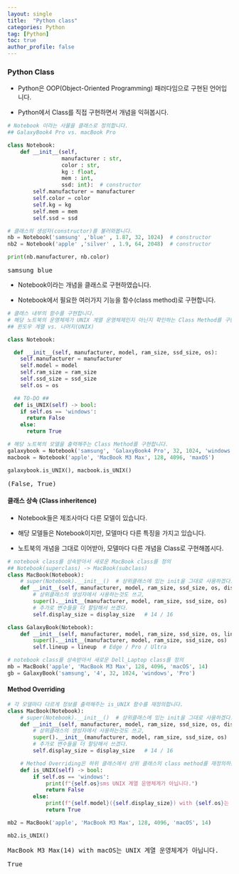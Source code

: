 ```yaml
---
layout: single
title:  "Python class"
categories: Python
tag: [Python]
toc: true
author_profile: false
---
```


<head>
  <style>
    table.dataframe {
      white-space: normal;
      width: 100%;
      height: 240px;
      display: block;
      overflow: auto;
      font-family: Arial, sans-serif;
      font-size: 0.9rem;
      line-height: 20px;
      text-align: center;
      border: 0px !important;
    }

    table.dataframe th {
      text-align: center;
      font-weight: bold;
      padding: 8px;
    }

    table.dataframe td {
      text-align: center;
      padding: 8px;
    }

    table.dataframe tr:hover {
      background: #b8d1f3; 
    }

    .output_prompt {
      overflow: auto;
      font-size: 0.9rem;
      line-height: 1.45;
      border-radius: 0.3rem;
      -webkit-overflow-scrolling: touch;
      padding: 0.8rem;
      margin-top: 0;
      margin-bottom: 15px;
      font: 1rem Consolas, "Liberation Mono", Menlo, Courier, monospace;
      color: $code-text-color;
      border: solid 1px $border-color;
      border-radius: 0.3rem;
      word-break: normal;
      white-space: pre;
    }

  .dataframe tbody tr th:only-of-type {
      vertical-align: middle;
  }

  .dataframe tbody tr th {
      vertical-align: top;
  }

  .dataframe thead th {
      text-align: center !important;
      padding: 8px;
  }

  .page__content p {
      margin: 0 0 0px !important;
  }

  .page__content p > strong {
    font-size: 0.8rem !important;
  }

  </style>
</head>


### Python Class



- Python은 OOP(Object-Oriented Programming) 패러다임으로 구현된 언어입니다. 



- Python에서 Class를 직접 구현하면서 개념을 익혀봅시다.



```python
# Notebook 이라는 사물을 클래스로 정의합니다.
## GalaxyBook4 Pro vs. macBook Pro

class Notebook:
    def __init__(self, 
                 manufacturer : str,
                 color : str, 
                 kg : float, 
                 mem : int, 
                 ssd: int):  # constructor
        self.manufacturer = manufacturer
        self.color = color
        self.kg = kg
        self.mem = mem
        self.ssd = ssd
```


```python
# 클래스의 생성자(constructor)를 불러와봅니다.
nb = Notebook('samsung' ,'blue' , 1.87, 32, 1024)  # constructor
nb2 = Notebook('apple' ,'silver' , 1.9, 64, 2048)  # constructor
```


```python
print(nb.manufacturer, nb.color)
```

<pre>
samsung blue
</pre>
- Notebook이라는 개념을 클래스로 구현하였습니다.



- Notebook에서 필요한 여러가지 기능을 함수(class method)로 구현합니다.



```python
# 클래스 내부의 함수를 구현합니다.
# 해당 노트북의 운영체제가 UNIX 계열 운영체제인지 아닌지 확인하는 Class Method를 구현합니다.
## 윈도우 계열 vs. 나머지(UNIX)

class Notebook:

  def __init__(self, manufacturer, model, ram_size, ssd_size, os):
    self.manufacturer = manufacturer
    self.model = model
    self.ram_size = ram_size
    self.ssd_size = ssd_size
    self.os = os

  ## TO-DO ##
  def is_UNIX(self) -> bool:
    if self.os == 'windows':
      return False
    else:
      return True
```


```python
# 해당 노트북의 모델을 출력해주는 Class Method를 구현합니다.
galaxybook = Notebook('samsung', 'GalaxyBook4 Pro', 32, 1024, 'windows')
macbook = Notebook('apple', 'MacBook M3 Max', 128, 4096, 'maxOS')

galaxybook.is_UNIX(), macbook.is_UNIX()
```

<pre>
(False, True)
</pre>
#### 클래스 상속 (Class inheritence)



- Notebook들은 제조사마다 다른 모델이 있습니다.





- 해당 모델들은 Notebook이지만, 모델마다 다른 특징을 가지고 있습니다.





- 노트북의 개념을 그대로 이어받아, 모델마다 다른 개념을 Class로 구현해봅시다.



```python
# notebook class를 상속받아서 새로운 MacBook class를 정의
## Notebook(superclass) -> MacBook(subclass)
class MacBook(Notebook):
    # super(Notebook).__init__()  # 상위클래스에 있는 init을 그대로 사용하겠다.
    def __init__(self, manufacturer, model, ram_size, ssd_size, os, display_size):
        # 상위클래스의 생성자에서 사용하는것도 쓰고,
        super().__init__(manufacturer, model, ram_size, ssd_size, os)
        # 추가로 변수들을 더 할당해서 쓰겠다.
        self.display_size = display_size   # 14 / 16

class GalaxyBook(Notebook):
    def __init__(self, manufacturer, model, ram_size, ssd_size, os, lineup):
        super().__init__(manufacturer, model, ram_size, ssd_size, os)
        self.lineup = lineup  # Edge / Pro / Ultra
```


```python
# notebook class를 상속받아서 새로운 Dell_Laptop class를 정의
mb = MacBook('apple', 'MacBook M3 Max', 128, 4096, 'macOS', 14)
gb = GalaxyBook('samsung', '4', 32, 1024, 'windows', 'Pro')
```

#### Method Overriding



```python
# 각 모델마다 다르게 정보를 출력해주는 is_UNIX 함수를 재정의합니다.
class MacBook(Notebook):
    # super(Notebook).__init__()  # 상위클래스에 있는 init을 그대로 사용하겠다.
    def __init__(self, manufacturer, model, ram_size, ssd_size, os, display_size):
        # 상위클래스의 생성자에서 사용하는것도 쓰고,
        super().__init__(manufacturer, model, ram_size, ssd_size, os)
        # 추가로 변수들을 더 할당해서 쓰겠다.
        self.display_size = display_size   # 14 / 16

    # Method Overriding은 하위 클래스에서 상위 클래스의 class method를 재정의하는 것
    def is_UNIX(self) -> bool:
        if self.os == 'windows':
            print(f"{self.os}sms UNIX 계열 운영체계가 아닙니다.")
            return False
        else:
            print(f"{self.model}({self.display_size}) with {self.os}는 UNIX 계열 운영체계가 아닙니다.")
            return True
```


```python
mb2 = MacBook('apple', 'MacBook M3 Max', 128, 4096, 'macOS', 14)
```


```python
mb2.is_UNIX()
```

<pre>
MacBook M3 Max(14) with macOS는 UNIX 계열 운영체계가 아닙니다.
</pre>
<pre>
True
</pre>